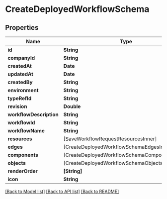 # CreateDeployedWorkflowSchema

## Properties
Name | Type | Description | Notes
------------ | ------------- | ------------- | -------------
**id** | **String** |  | [optional] 
**companyId** | **String** |  | 
**createdAt** | **Date** |  | [optional] 
**updatedAt** | **Date** |  | [optional] 
**createdBy** | **String** |  | 
**environment** | **String** |  | 
**typeRefId** | **String** |  | 
**revision** | **Double** |  | 
**workflowDescription** | **String** |  | 
**workflowId** | **String** |  | 
**workflowName** | **String** |  | 
**resources** | [SaveWorkflowRequestResourcesInner] |  | [optional] 
**edges** | [CreateDeployedWorkflowSchemaEdgesInner] |  | 
**components** | [CreateDeployedWorkflowSchemaComponentsInner] |  | 
**objects** | [CreateDeployedWorkflowSchemaObjectsInner] |  | 
**renderOrder** | **[String]** |  | [optional] 
**icon** | **String** |  | [optional] 

[[Back to Model list]](../README.md#documentation-for-models) [[Back to API list]](../README.md#documentation-for-api-endpoints) [[Back to README]](../README.md)


